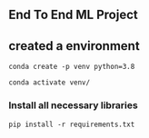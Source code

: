 ## End To End ML Project

## created a environment
```
conda create -p venv python=3.8

conda activate venv/
```
### Install all necessary libraries
```
pip install -r requirements.txt
```